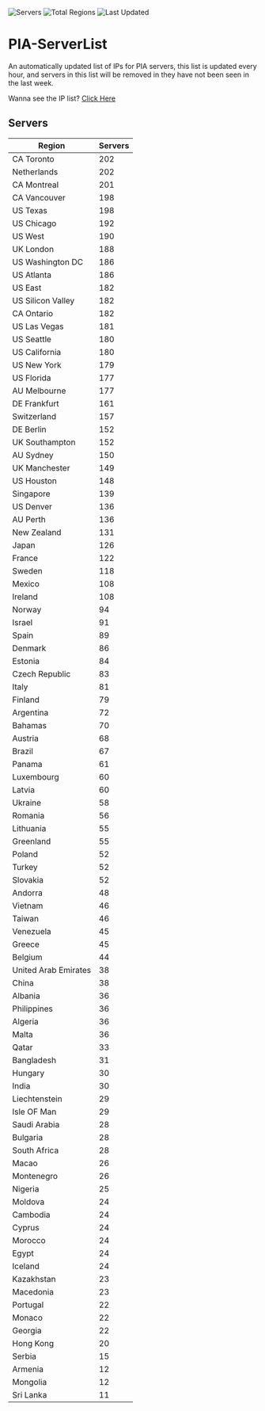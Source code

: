 ![Servers](https://img.shields.io/badge/Servers-8,444-darkgreen)
![Total Regions](https://img.shields.io/badge/Total_Regions-97-darkgreen)
![Last Updated](https://img.shields.io/badge/Last_Updated-April_28_2024_21:35_EDT-darkgreen)

# PIA-ServerList
An automatically updated list of IPs for PIA servers, this list is updated every hour, and servers in this list will be removed in they have not been seen in the last week.

Wanna see the IP list? [Click Here](./context.json)

## Servers
| Region               | Servers |
|----------------------|---------|
| CA Toronto | 202 |
| Netherlands | 202 |
| CA Montreal | 201 |
| CA Vancouver | 198 |
| US Texas | 198 |
| US Chicago | 192 |
| US West | 190 |
| UK London | 188 |
| US Washington DC | 186 |
| US Atlanta | 186 |
| US East | 182 |
| US Silicon Valley | 182 |
| CA Ontario | 182 |
| US Las Vegas | 181 |
| US Seattle | 180 |
| US California | 180 |
| US New York | 179 |
| US Florida | 177 |
| AU Melbourne | 177 |
| DE Frankfurt | 161 |
| Switzerland | 157 |
| DE Berlin | 152 |
| UK Southampton | 152 |
| AU Sydney | 150 |
| UK Manchester | 149 |
| US Houston | 148 |
| Singapore | 139 |
| US Denver | 136 |
| AU Perth | 136 |
| New Zealand | 131 |
| Japan | 126 |
| France | 122 |
| Sweden | 118 |
| Mexico | 108 |
| Ireland | 108 |
| Norway | 94 |
| Israel | 91 |
| Spain | 89 |
| Denmark | 86 |
| Estonia | 84 |
| Czech Republic | 83 |
| Italy | 81 |
| Finland | 79 |
| Argentina | 72 |
| Bahamas | 70 |
| Austria | 68 |
| Brazil | 67 |
| Panama | 61 |
| Luxembourg | 60 |
| Latvia | 60 |
| Ukraine | 58 |
| Romania | 56 |
| Lithuania | 55 |
| Greenland | 55 |
| Poland | 52 |
| Turkey | 52 |
| Slovakia | 52 |
| Andorra | 48 |
| Vietnam | 46 |
| Taiwan | 46 |
| Venezuela | 45 |
| Greece | 45 |
| Belgium | 44 |
| United Arab Emirates | 38 |
| China | 38 |
| Albania | 36 |
| Philippines | 36 |
| Algeria | 36 |
| Malta | 36 |
| Qatar | 33 |
| Bangladesh | 31 |
| Hungary | 30 |
| India | 30 |
| Liechtenstein | 29 |
| Isle OF Man | 29 |
| Saudi Arabia | 28 |
| Bulgaria | 28 |
| South Africa | 28 |
| Macao | 26 |
| Montenegro | 26 |
| Nigeria | 25 |
| Moldova | 24 |
| Cambodia | 24 |
| Cyprus | 24 |
| Morocco | 24 |
| Egypt | 24 |
| Iceland | 24 |
| Kazakhstan | 23 |
| Macedonia | 23 |
| Portugal | 22 |
| Monaco | 22 |
| Georgia | 22 |
| Hong Kong | 20 |
| Serbia | 15 |
| Armenia | 12 |
| Mongolia | 12 |
| Sri Lanka | 11 |